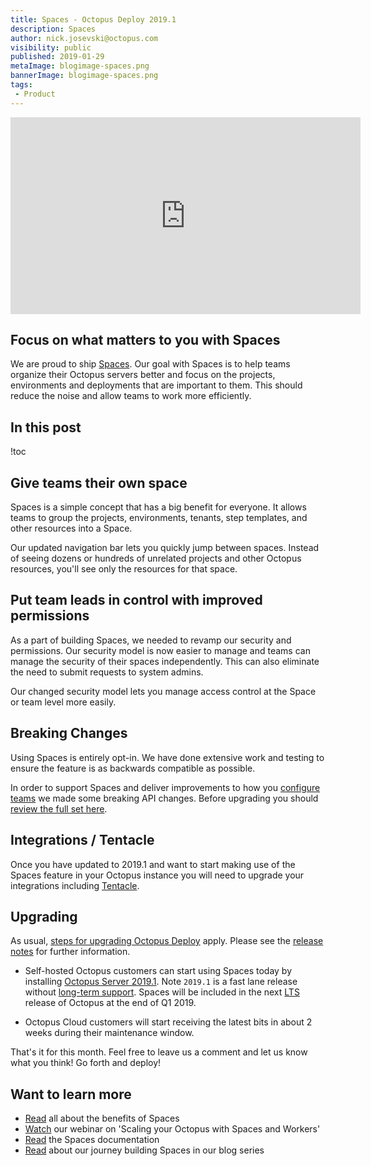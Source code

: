 ```yaml
---
title: Spaces - Octopus Deploy 2019.1
description: Spaces
author: nick.josevski@octopus.com
visibility: public
published: 2019-01-29
metaImage: blogimage-spaces.png
bannerImage: blogimage-spaces.png
tags:
 - Product
---
```


<iframe width="560" height="315" src="https://www.youtube.com/embed/9YztgS1wUmk" frameborder="0" allowfullscreen></iframe>

<h2>Focus on what matters to you with Spaces</h2>

We are proud to ship [Spaces](https://octopus.com/docs/administration/spaces). Our goal with Spaces is to help teams organize their Octopus servers better and focus on the projects, environments and deployments that are important to them. This should reduce the noise and allow teams to work more efficiently.

<h2>In this post </h2>

!toc

## Give teams their own space

Spaces is a simple concept that has a big benefit for everyone. It allows teams to group the projects, environments, tenants, step templates, and other resources into a Space.

Our updated navigation bar lets you quickly jump between spaces. Instead of seeing dozens or hundreds of unrelated projects and other Octopus resources, you'll see only the resources for that space.

## Put team leads in control with improved permissions

As a part of building Spaces, we needed to revamp our security and permissions. Our security model is now easier to manage and teams can manage the security of their spaces independently. This can also eliminate the need to submit requests to system admins.

Our changed security model lets you manage access control at the Space or team level more easily.

## Breaking Changes

Using Spaces is entirely opt-in. We have done extensive work and testing to ensure the feature is as backwards compatible as possible.

In order to support Spaces and  deliver improvements to how you [configure teams](https://octopus.com/blog/team-configuration-improvements) we made some breaking API changes. Before upgrading you should [review the full set here](https://octopus.com/downloads/compare?from=2018.12.1&to=2019.1.0).

## Integrations / Tentacle

Once you have updated to 2019.1 and want to start making use of the Spaces feature in your Octopus instance you will need to upgrade your integrations including [Tentacle](https://octopus.com/downloads).

## Upgrading

As usual, [steps for upgrading Octopus Deploy](https://octopus.com/docs/administration/upgrading) apply. Please see the [release notes](https://octopus.com/downloads/compare?to=2019.1.0) for further information.

* Self-hosted Octopus customers can start using Spaces today by installing [Octopus Server 2019.1](https://octopus.com/downloads). Note `2019.1` is a fast lane release without [long-term support](https://octopus.com/docs/administration/upgrading/long-term-support). Spaces will be included in the next [LTS](https://octopus.com/docs/administration/upgrading/long-term-support) release of Octopus at the end of Q1 2019.

* Octopus Cloud customers will start receiving the latest bits in about 2 weeks during their maintenance window.

That's it for this month. Feel free to leave us a comment and let us know what you think! Go forth and deploy!

## Want to learn more

- [Read](https://octopus.com/docs/administration/spaces) all about the benefits of Spaces
- [Watch](https://hello.octopus.com/webinar-spaces-workers/on-demand?utm_referrer=http%3A%2F%2Foctopus.com%2Fblog%2Foctopus-release-2019.1) our webinar on 'Scaling your Octopus with Spaces and Workers'
- [Read](https://g.octopushq.com/spaces) the Spaces documentation
- [Read](https://octopus.com/blog/octopus-spaces-blog-series-kick-off) about our journey building Spaces in our blog series
